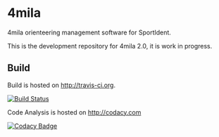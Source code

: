 # 4mila
4mila orienteering management software for SportIdent.

This is the development repository for 4mila 2.0, it is work in progress.

## Build
Build is hosted on http://travis-ci.org.

[![Build Status](https://travis-ci.org/innovad/4mila.svg?branch=master)](https://travis-ci.org/innovad/4mila)

Code Analysis is hosted on http://codacy.com

[![Codacy Badge](https://api.codacy.com/project/badge/grade/dd62bcc538be4b8cb3ee368c7d6b2eb8)](https://www.codacy.com/app/mosa/4mila)
